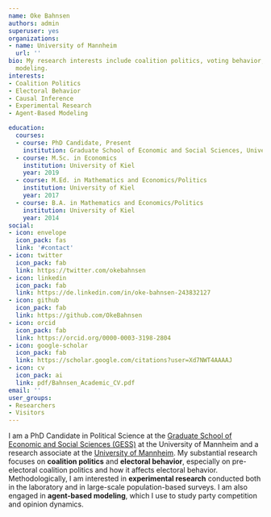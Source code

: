 ```yaml
---
name: Oke Bahnsen
authors: admin
superuser: yes
organizations:
- name: University of Mannheim
  url: ''
bio: My research interests include coalition politics, voting behavior, experimental research, and agent-based
  modeling.
interests:
- Coalition Politics
- Electoral Behavior
- Causal Inference
- Experimental Research
- Agent-Based Modeling

education:
  courses:
  - course: PhD Candidate, Present
    institution: Graduate School of Economic and Social Sciences, University of Mannheim
  - course: M.Sc. in Economics
    institution: University of Kiel
    year: 2019
  - course: M.Ed. in Mathematics and Economics/Politics
    institution: University of Kiel
    year: 2017
  - course: B.A. in Mathematics and Economics/Politics
    institution: University of Kiel
    year: 2014
social:
- icon: envelope
  icon_pack: fas
  link: '#contact'
- icon: twitter
  icon_pack: fab
  link: https://twitter.com/okebahnsen
- icon: linkedin
  icon_pack: fab
  link: https://de.linkedin.com/in/oke-bahnsen-243832127
- icon: github
  icon_pack: fab
  link: https://github.com/OkeBahnsen
- icon: orcid
  icon_pack: fab
  link: https://orcid.org/0000-0003-3198-2804
- icon: google-scholar
  icon_pack: fab
  link: https://scholar.google.com/citations?user=Xd7NWT4AAAAJ
- icon: cv
  icon_pack: ai
  link: pdf/Bahnsen_Academic_CV.pdf
email: ''
user_groups:
- Researchers
- Visitors
---
```


I am a PhD Candidate in Political Science at the [Graduate School of Economic and Social Sciences (GESS)](https://gess.uni-mannheim.de/) at the University of Mannheim and a research associate at the [University of Mannheim](https://www.uni-mannheim.de/en/). My substantial research focuses on **coalition politics** and **electoral behavior**, especially on pre-electoral coalition politics and how it affects electoral behavior. Methodologically, I am interested in **experimental research** conducted both in the laboratory and in large-scale population-based surveys. I am also engaged in **agent-based modeling**, which I use to study party competition and opinion dynamics.

